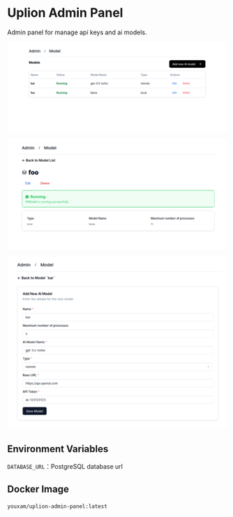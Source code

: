 # Uplion Admin Panel

Admin panel for manage api keys and ai models.

![view models](./images/models.png)

![view model](./images/model.png)

![edit model](./images/edit.png)

## Environment Variables

`DATABASE_URL`：PostgreSQL database url

## Docker Image

`youxam/uplion-admin-panel:latest`
